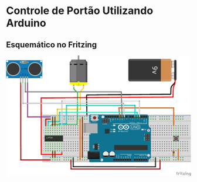 # Controle de Portão Utilizando Arduino


## Esquemático no Fritzing

![alt text](https://github.com/BarrosLucas/controle_portao/blob/master/montagem_portao_bb.png)

